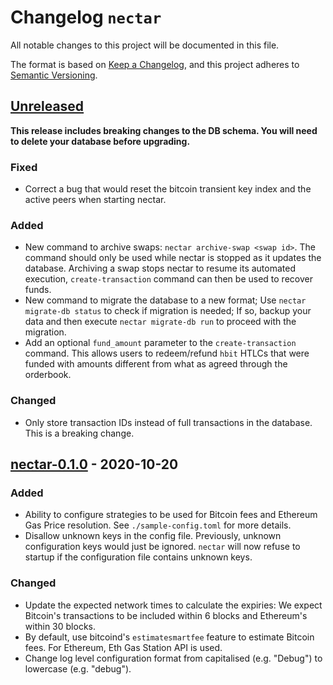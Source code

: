 # Changelog `nectar`

All notable changes to this project will be documented in this file.

The format is based on [Keep a Changelog](https://keepachangelog.com/en/1.0.0/),
and this project adheres to [Semantic Versioning](https://semver.org/spec/v2.0.0.html).

## [Unreleased]

**This release includes breaking changes to the DB schema. You will need to delete your database before upgrading.**

### Fixed

- Correct a bug that would reset the bitcoin transient key index and the active peers when starting nectar.

### Added

- New command to archive swaps: `nectar archive-swap <swap id>`.
  The command should only be used while nectar is stopped as it updates the database.
  Archiving a swap stops nectar to resume its automated execution, `create-transaction` command can then be used to recover funds.
- New command to migrate the database to a new format;
  Use `nectar migrate-db status` to check if migration is needed;
  If so, backup your data and then execute `nectar migrate-db run` to proceed with the migration.
- Add an optional `fund_amount` parameter to the `create-transaction` command.
  This allows users to redeem/refund `hbit` HTLCs that were funded with amounts different from what as agreed through the orderbook.

### Changed

- Only store transaction IDs instead of full transactions in the database.
  This is a breaking change.

## [nectar-0.1.0] - 2020-10-20

### Added

- Ability to configure strategies to be used for Bitcoin fees and Ethereum Gas Price resolution.
  See `./sample-config.toml` for more details.
- Disallow unknown keys in the config file.
  Previously, unknown configuration keys would just be ignored.
  `nectar` will now refuse to startup if the configuration file contains unknown keys.

### Changed

- Update the expected network times to calculate the expiries: We expect Bitcoin's transactions to be included within 6 blocks and Ethereum's within 30 blocks.
- By default, use bitcoind's `estimatesmartfee` feature to estimate Bitcoin fees.
  For Ethereum, Eth Gas Station API is used.
- Change log level configuration format from capitalised (e.g. "Debug") to lowercase (e.g. "debug").

[Unreleased]: https://github.com/comit-network/comit-rs/compare/nectar-0.1.0...HEAD
[nectar-0.1.0]: https://github.com/comit-network/comit-rs/compare/b4ad16d63579c542a3885d57f0522b445cfa8bae...nectar-0.1.0
